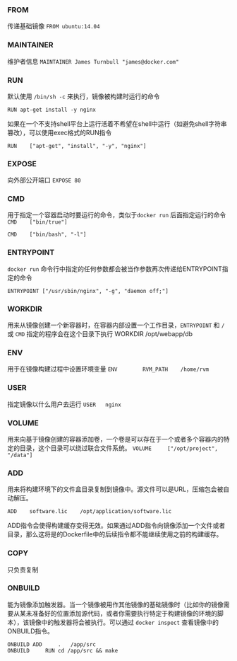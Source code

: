 ### FROM
传递基础镜像
`FROM ubuntu:14.04`

### MAINTAINER
维护者信息
`MAINTAINER James Turnbull "james@docker.com"`

### RUN
默认使用 `/bin/sh -c` 来执行，镜像被构建时运行的命令

`RUN apt-get install -y nginx`

如果在一个不支持shell平台上运行活着不希望在shell中运行（如避免shell字符串篡改），可以使用exec格式的RUN指令

`RUN	["apt-get", "install", "-y", "nginx"]`

### EXPOSE
向外部公开端口
`EXPOSE 80`

### CMD
用于指定一个容器启动时要运行的命令，类似于`docker run` 后面指定运行的命令
`CMD	["bin/true"]`

`CMD	["bin/bash", "-l"]`

### ENTRYPOINT
`docker run` 命令行中指定的任何参数都会被当作参数再次传递给ENTRYPOINT指定的命令

`ENTRYPOINT	["/usr/sbin/nginx", "-g", "daemon off;"]`

### WORKDIR
用来从镜像创建一个新容器时，在容器内部设置一个工作目录，`ENTRYPOINT` 和 `/` 或 `CMD` 指定的程序会在这个目录下执行
WORKDIR	/opt/webapp/db

### ENV
用于在镜像构建过程中设置环境变量
`ENV		RVM_PATH	/home/rvm   `

### USER

指定镜像以什么用户去运行
`USER	nginx`

### VOLUME

用来向基于镜像创建的容器添加卷，一个卷是可以存在于一个或者多个容器内的特定的目录，这个目录可以绕过联合文件系统。
`VOLUME		["/opt/project", "/data"]`

### ADD

用来将构建环境下的文件盒目录复制到镜像中。源文件可以是URL，压缩包会被自动解压。

`ADD	software.lic	/opt/application/software.lic`

ADD指令会使得构建缓存变得无效。如果通过ADD指令向镜像添加一个文件或者目录，那么这将是的Dockerfile中的后续指令都不能继续使用之前的构建缓存。

### COPY

只负责复制

### ONBUILD

能为镜像添加触发器。当一个镜像被用作其他镜像的基础镜像时（比如你的镜像需要从某未准备好的位置添加源代码，或者你需要执行特定于构建镜像的环境的脚本），该镜像中的触发器将会被执行。可以通过 `docker inspect` 查看镜像中的ONBUILD指令。
```
ONBUILD	ADD 	.	/app/src
ONBUILD 	RUN	cd /app/src && make
```


